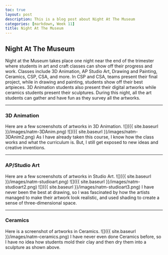 ```yaml
---
toc: true
layout: post
description: This is a blog post about Night At The Museum
categories: [markdown, Week 11]
title: Night At The Museum
---
```

## Night At The Museum
Night at the Museum takes place one night near the end of the trimester where students in art and craft classes can show off their progress and work. Classes include 3D Animation, AP Studio Art, Drawing and Painting, Ceramics, CSP, CSA, and more. In CSP and CSA, teams present their final project, while in drawing and painting, students show off their best artpieces. 3D Animation students also present their digital artworks while ceramics students present their sculptures. During this night, all the art students can gather and have fun as they survey all the artworks.

---

### 3D Animation
Here are a few screenshots of artworks in 3D Animation.
![]({{ site.baseurl }}/images/natm-3DAnim.png)
![]({{ site.baseurl }}/images/natm-3DAnim2.png)
As I have already taken this course, I know how the class works and what the curriculum is. But, I still get exposed to new ideas and creative inventions.

---

### AP/Studio Art
Here are a few screenshots of artworks in Studio Art.
![]({{ site.baseurl }}/images/natm-studioart.png)
![]({{ site.baseurl }}/images/natm-studioart2.png)
![]({{ site.baseurl }}/images/natm-studioart3.png)
I have never been the best at drawing, so I was fascinated by how the artists managed to make their artwork look realistic, and used shading to create a sense of three-dimensional space.

---

### Ceramics
Here is a screenshot of artworks in Ceramics.
![]({{ site.baseurl }}/images/natm-ceramics.png)
I have never even done Ceramics before, so I have no idea how students mold their clay and then dry them into a sculpture as shown above.